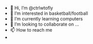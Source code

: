 - 👋 Hi, I’m @ctrlwtofly
- 👀 I’m interested in basketball/football
- 🌱 I’m currently learning computers
- 💞️ I’m looking to collaborate on ...
- 📫 How to reach me 
-

<!---
ctrlwtofly/ctrlwtofly is a ✨ special ✨ repository because its `README.md` (this file) appears on your GitHub profile.
You can click the Preview link to take a look at your changes.
--->

